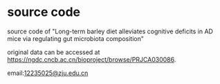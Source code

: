 # source code
source code of "Long-term barley diet alleviates cognitive deficits in AD mice via regulating gut microbiota composition"

original data can be accessed at https://ngdc.cncb.ac.cn/bioproject/browse/PRJCA030086.

email:12235025@zju.edu.cn
